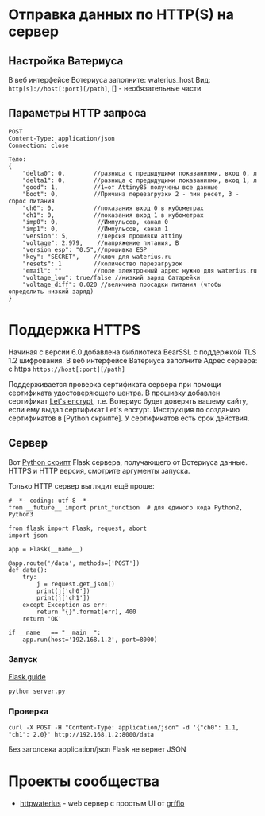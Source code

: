 # Отправка данных по HTTP(S) на сервер

## Настройка Ватериуса

В веб интерфейсе Вотериуса заполните: waterius_host
Вид: 
```http[s]://host[:port][/path]```, [] - необязательные части

## Параметры HTTP запроса
```
POST
Content-Type: application/json
Connection: close

Тело:
{
	"delta0": 0,        //разница с предыдущими показаниями, вход 0, л
	"delta1": 0,        //разница с предыдущими показаниями, вход 1, л
	"good": 1,          //1=от Attiny85 получены все данные
	"boot": 0,          //Причина перезагрузки 2 - пин ресет, 3 - сброс питания  
	"ch0": 0,           //показания вход 0 в кубометрах
	"ch1": 0,           //показания вход 1 в кубометрах
	"imp0": 0,           //Импульсов, канал 0
	"imp1": 0,           //Импульсов, канал 1
	"version": 5,        //версия прошивки attiny
	"voltage": 2.979,    //напряжение питания, В
	"version_esp": "0.5",//прошивка ESP
	"key": "SECRET",    //ключ для waterius.ru
	"resets": 1         //количество перезагрузок 
	"email": ""         //поле электронный адрес нужно для waterius.ru
	"voltage_low": true/false //низкий заряд батарейки
	"voltage_diff": 0.020 //величина просадки питания (чтобы определить низкий заряд)
} 
```

# Поддержка HTTPS 

Начиная с версии 6.0 добавлена библиотека BearSSL с поддержкой TLS 1.2 шифрования.
В веб интерфейсе Ватериуса заполните Адрес сервера: с https
```https://host[:port][/path]```

Поддерживается проверка сертификата сервера при помощи сертификата удостоверяющего центра. 
В прошивку добавлен сертификат [Let's encrypt](https://letsencrypt.org/certificates/), т.е. Вотериус будет доверять вашему сайту, если ему выдал сертификат Let's encrypt. Инструкция по созданию сертификатов в [Python скрипте]. У сертификатов есть срок действия.

## Сервер

Вот [Python скрипт](https://github.com/dontsovcmc/waterius/blob/master/Server/server.py) Flask сервера, получающего от Вотериуса данные. HTTPS и HTTP версия, смотрите аргументы запуска.

Только HTTP сервер выглядит ещё проще:
```
# -*- coding: utf-8 -*-
from __future__ import print_function  # для единого кода Python2, Python3

from flask import Flask, request, abort
import json

app = Flask(__name__)

@app.route('/data', methods=['POST'])
def data():
    try:
        j = request.get_json()
        print(j['ch0'])
        print(j['ch1'])
    except Exception as err:
        return "{}".format(err), 400
    return 'OK'

if __name__ == "__main__":
	app.run(host='192.168.1.2', port=8000)
```

### Запуск
[Flask guide](http://flask.pocoo.org/docs/1.0/quickstart/)

```
python server.py
```

### Проверка
```
curl -X POST -H "Content-Type: application/json" -d '{"ch0": 1.1, "ch1": 2.0}' http://192.168.1.2:8000/data
```
Без заголовка application/json Flask не вернет JSON

# Проекты сообщества
* [httpwaterius](https://github.com/grffio/httpwaterius) - web сервер с простым UI от [grffio](https://github.com/grffio)
